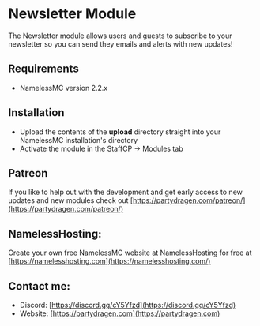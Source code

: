 # Newsletter Module
The Newsletter module allows users and guests to subscribe to your newsletter so you can send they emails and alerts with new updates!

## Requirements
- NamelessMC version 2.2.x

## Installation
- Upload the contents of the **upload** directory straight into your NamelessMC installation's directory
- Activate the module in the StaffCP -> Modules tab

## Patreon
If you like to help out with the development and get early access to new updates and new modules check out [https://partydragen.com/patreon/](https://partydragen.com/patreon/)

## NamelessHosting:
Create your own free NamelessMC website at NamelessHosting for free at [https://namelesshosting.com](https://namelesshosting.com/)

## Contact me:
- Discord: [https://discord.gg/cY5Yfzd](https://discord.gg/cY5Yfzd)
- Website: [https://partydragen.com](https://partydragen.com)